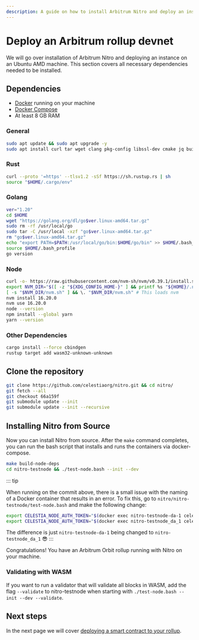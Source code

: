 ```yaml
---
description: A guide on how to install Arbitrum Nitro and deploy an instance on an Ubuntu AMD machine, including the installation of necessary dependencies, cloning the repository, and installing Nitro from source.
---
```


# Deploy an Arbitrum rollup devnet

We will go over installation of Arbitrum Nitro and deploying an instance on an
Ubuntu AMD machine. This section covers all necessary dependencies needed to be
installed.

## Dependencies

- [Docker](https://docs.docker.com/engine/install/ubuntu/)
  running on your machine
- [Docker Compose](https://www.digitalocean.com/community/tutorials/how-to-install-and-use-docker-compose-on-ubuntu-20-04)
- At least 8 GB RAM

### General

<!-- markdownlint-disable MD013 -->

```bash
sudo apt update && sudo apt upgrade -y
sudo apt install curl tar wget clang pkg-config libssl-dev cmake jq build-essential git make ncdu -y
```

### Rust

```bash
curl --proto '=https' --tlsv1.2 -sSf https://sh.rustup.rs | sh
source "$HOME/.cargo/env"
```

### Golang

```bash
ver="1.20"
cd $HOME
wget "https://golang.org/dl/go$ver.linux-amd64.tar.gz"
sudo rm -rf /usr/local/go
sudo tar -C /usr/local -xzf "go$ver.linux-amd64.tar.gz"
rm "go$ver.linux-amd64.tar.gz"
echo "export PATH=$PATH:/usr/local/go/bin:$HOME/go/bin" >> $HOME/.bash_profile
source $HOME/.bash_profile
go version
```

### Node

```bash
curl -o- https://raw.githubusercontent.com/nvm-sh/nvm/v0.39.1/install.sh | bash
export NVM_DIR="$([ -z "${XDG_CONFIG_HOME-}" ] && printf %s "${HOME}/.nvm" || printf %s "${XDG_CONFIG_HOME}/nvm")"
[ -s "$NVM_DIR/nvm.sh" ] && \. "$NVM_DIR/nvm.sh" # This loads nvm
nvm install 16.20.0
nvm use 16.20.0
node --version
npm install --global yarn
yarn --version
```

<!-- markdownlint-enable MD013 -->

### Other Dependencies

```bash
cargo install --force cbindgen
rustup target add wasm32-unknown-unknown
```

## Clone the repository

<!-- TODO: change git checkout to celestia-development or release. It is locked
to this version so that the tutorial works for anyone using it ATM. -->

```bash
git clone https://github.com/celestiaorg/nitro.git && cd nitro/
git fetch --all
git checkout 66a159f
git submodule update --init
git submodule update --init --recursive
```

## Installing Nitro from Source

Now you can install Nitro from source. After the `make` command completes,
you can run the bash script that installs and runs the containers via
docker-compose.

```bash
make build-node-deps
cd nitro-testnode && ./test-node.bash --init --dev
```

::: tip

When running on the commit above, there is a small issue with the naming
of a Docker container that results in an error. To fix this,
go to `nitro/nitro-testnode/test-node.bash` and make
the following change:
<!-- markdownlint-disable MD013 -->
```bash
export CELESTIA_NODE_AUTH_TOKEN="$(docker exec nitro-testnode-da-1 celestia bridge auth admin --node.store  ${NODE_PATH})" // [!code --]
export CELESTIA_NODE_AUTH_TOKEN="$(docker exec nitro-testnode_da_1 celestia bridge auth admin --node.store  ${NODE_PATH})" // [!code ++]
```
<!-- markdownlint-enable MD013 -->

The difference is just `nitro-testnode-da-1` being changed to
`nitro-testnode_da_1` 😎
:::

Congratulations! You have an Arbitrum Orbit rollup running with Nitro on
your machine.

### Validating with WASM

If you want to run a validator that will validate all blocks in WASM,
add the flag `--validate` to nitro-testnode when starting with
`./test-node.bash --init --dev --validate`.

## Next steps

In the next page we will cover
[deploying a smart contract to your rollup](./arbitrum-smart-contract.md).
